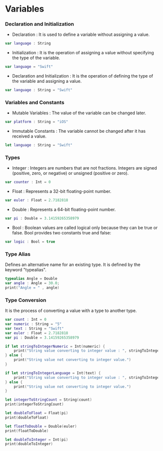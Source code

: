 # Variables

### Declaration and Initialization

- Declaration : It is used to define a variable without assigning a value.
```swift
var language : String
```
- Initialization : It is the operation of assigning a value without specifying the type of the variable.
```swift
var language = "Swift"
```
- Declaration and Initialization : It is the operation of defining the type of the variable and assigning a value.
```swift
var language : String = "Swift"
```

### Variables and Constants

- Mutable Variables : The value of the variable can be changed later.
```swift
var platform : String = "iOS"
```

- Immutable Constants : The variable cannot be changed after it has received a value.
```swift
let language : String = "Swift"
```

### Types

- Integer : Integers are numbers that are not fractions. Integers are signed (positive, zero, or negative) or unsigned (positive or zero).
```swift
var counter : Int = 0
```

- Float : Represents a 32-bit floating-point number.
```swift
var euler : Float = 2.7182818
```

- Double : Represents a 64-bit floating-point number.
```swift
var pi : Double = 3.14159265358979
```

- Bool : Boolean values are called logical only because they can be true or false. Bool provides two constants true and false:
```swift
var logic : Bool = true
```

### Type Alias 
Defines an alternative name for an existing type. It is defined by the keyword "typealias".
```swift
typealias Angle = Double
var angle : Angle = 30.0;
print("Angle = " , angle)
```

### Type Conversion
It is the process of converting a value with a type to another type.
```swift
var count : Int = 0
var numeric : String = "5"
var text : String = "Swift"
var euler : Float = 2.7182818
var pi : Double = 3.14159265358979

if let stringToIntegerNumeric = Int(numeric) {
    print("String value converting to integer value : ", stringToIntegerNumeric)
} else {
    print("String value not converting to integer value.")
}

if let stringToIntegerLanguage = Int(text) {
    print("String value converting to integer value : ", stringToIntegerLanguage)
} else {
    print("String value not converting to integer value.")
}

let integerToStringCount = String(count)
print(integerToStringCount)

let doubleToFloat = Float(pi)
print(doubleToFloat)

let floatToDouble = Double(euler)
print(floatToDouble)

let doubleToInteger = Int(pi)
print(doubleToInteger)
```
